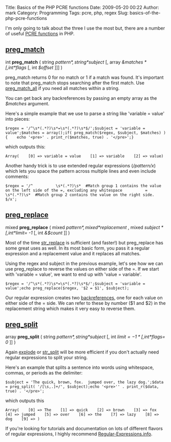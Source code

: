 Title: Basics of the PHP PCRE functions
Date: 2009-05-20 00:22
Author: mark
Category: Programming
Tags: pcre, php, regex
Slug: basics-of-the-php-pcre-functions

I'm only going to talk about the three I use the most but, there are a
number of useful [PCRE functions][] in PHP.

## [preg\_match][]


int **preg\_match** ( string *$pattern* , string *$subject* [, array
*&$matches* [, int *$flags* [, int *$offset* ]]] )

preg\_match returns 0 for no match or 1 if a match was found. It's
important to note that preg\_match stops searching after the first
match. Use [preg\_match\_all][] if you need all matches within a string.

You can get back any backreferences by passing an empty array as the
*$matches* argument.

Here's a simple example that we use to parse a string like 'variable =
value' into pieces:


~~~~ {.php name="code"}
$regex = '/^\s*(.*?)\s*=\s*(.*?)\s*$/';$subject = 'variable = value';$matches = array();if( preg_match($regex, $subject, $matches) ) {    echo '<pre>' . print_r($matches, true) . '</pre>';}
~~~~


which outputs this:


    Array(    [0] => variable = value    [1] => variable    [2] => value)



Another handy trick is to use extended regular expressions
(*/pattern/x*) which lets you space the pattern across multiple lines
and even include comments:


~~~~ {.php name="code"}
$regex = '/^          \s*(.*?)\s*  #Match group 1 contains the value on the left side of the =, excluding any whitespace          =          \s*(.*?)\s*  #Match group 2 contains the value on the right side.          $/x';
~~~~



## [preg\_replace][]


mixed **preg\_replace** ( mixed *$pattern* , mixed *$replacement* ,
mixed *$subject* [, int *$limit= -1* [, int *&$count* ]] )

Most of the time [str\_replace][] is sufficient (and faster!) but
preg\_replace has some great uses as well. In its most basic form, you
pass it a regular expression and a replacement value and it replaces all
matches.

Using the regex and subject in the previous example, let's see how we
can use preg\_replace to reverse the values on either side of the =. If
we start with 'variable = value', we want to end up with 'value =
variable'.


~~~~ {.php name="code"}
$regex = '/^\s*(.*?)\s*=\s*(.*?)\s*$/';$subject = 'variable = value';echo preg_replace($regex, '$2 = $1', $subject);
~~~~



Our regular expression creates two [backreferences][], one for each
value on either side of the = side. We can refer to these by number ($1
and $2) in the replacement string which makes it very easy to reverse
them.

## [preg\_split][]


array **preg\_split** ( string *$pattern* , string *$subject* [, int
*$limit= -1* [, int *$flags= 0* ]] )

Again [explode][] or [str\_split][] will be more efficient if you don't
actually need regular expressions to split your string.

Here's an example that splits a sentence into words using whitespace,
commas, or periods as the delimiter:


~~~~ {.php name="code"}
$subject = 'The quick, brown, fox.  jumped over, the lazy dog.';$data = preg_split( '/[\s,.]+/', $subject);echo '<pre>'' . print_r($data, true) . '</pre>';
~~~~


which outputs this


    Array(    [0] => The    [1] => quick    [2] => brown    [3] => fox    [4] => jumped    [5] => over    [6] => the    [7] => lazy    [8] => dog    [9] => )



If you're looking for tutorials and documentation on lots of different
flavors of regular expressions, I highly recommend
[Regular-Expressions.info][].

  [PCRE functions]: http://us.php.net/manual/en/ref.pcre.php
  [preg\_match]: http://us.php.net/manual/en/function.preg-match.php
  [preg\_match\_all]: http://us.php.net/manual/en/function.preg-match-all.php
  [preg\_replace]: http://us.php.net/manual/en/function.preg-replace.php
  [str\_replace]: http://us3.php.net/manual/en/function.str-replace.php
  [backreferences]: http://www.regular-expressions.info/brackets.html
  [preg\_split]: http://us.php.net/manual/en/function.preg-split.php
  [explode]: http://us.php.net/manual/en/function.explode.php
  [str\_split]: http://us.php.net/manual/en/function.str-split.php
  [Regular-Expressions.info]: http://www.regular-expressions.info/
